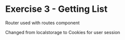 # Exercise 3 - Getting List

Router used with routes component  

Changed from localstorage to Cookies for user session  

